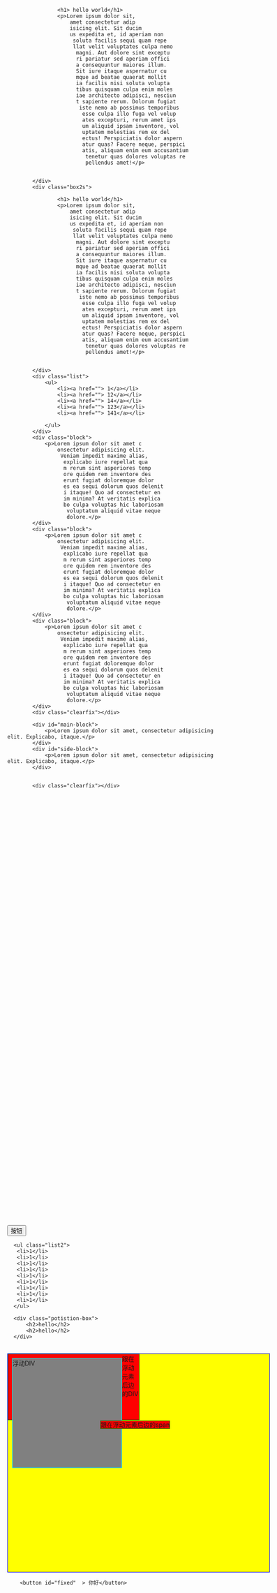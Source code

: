 <!DOCTYPE html>
<html>
<head>
<title>
    css测试
</title>

<link rel="stylesheet" href="css/style.css">

</head>

<body>
    <div class="container">
            <div class="box">

                    <h1> hello world</h1>
                    <p>Lorem ipsum dolor sit, 
                        amet consectetur adip
                        isicing elit. Sit ducim
                        us expedita et, id aperiam non
                         soluta facilis sequi quam repe
                         llat velit voluptates culpa nemo
                          magni. Aut dolore sint exceptu
                          ri pariatur sed aperiam offici
                          a consequuntur maiores illum. 
                          Sit iure itaque aspernatur cu
                          mque ad beatae quaerat mollit
                          ia facilis nisi soluta volupta
                          tibus quisquam culpa enim moles  
                          iae architecto adipisci, nesciun
                          t sapiente rerum. Dolorum fugiat
                           iste nemo ab possimus temporibus
                            esse culpa illo fuga vel volup
                            ates excepturi, rerum amet ips
                            um aliquid ipsam inventore, vol
                            uptatem molestias rem ex del
                            ectus! Perspiciatis dolor aspern
                            atur quas? Facere neque, perspici
                            atis, aliquam enim eum accusantium
                             tenetur quas dolores voluptas re
                             pellendus amet!</p>
                    
            
            </div>
            <div class="box2s">

                    <h1> hello world</h1>
                    <p>Lorem ipsum dolor sit, 
                        amet consectetur adip
                        isicing elit. Sit ducim
                        us expedita et, id aperiam non
                         soluta facilis sequi quam repe
                         llat velit voluptates culpa nemo
                          magni. Aut dolore sint exceptu
                          ri pariatur sed aperiam offici
                          a consequuntur maiores illum. 
                          Sit iure itaque aspernatur cu
                          mque ad beatae quaerat mollit
                          ia facilis nisi soluta volupta
                          tibus quisquam culpa enim moles  
                          iae architecto adipisci, nesciun
                          t sapiente rerum. Dolorum fugiat
                           iste nemo ab possimus temporibus
                            esse culpa illo fuga vel volup
                            ates excepturi, rerum amet ips
                            um aliquid ipsam inventore, vol
                            uptatem molestias rem ex del
                            ectus! Perspiciatis dolor aspern
                            atur quas? Facere neque, perspici
                            atis, aliquam enim eum accusantium
                             tenetur quas dolores voluptas re
                             pellendus amet!</p>
                    
            
            </div>
            <div class="list">
                <ul>
                    <li><a href=""> 1</a></li>
                    <li><a href=""> 12</a></li>
                    <li><a href=""> 14</a></li>
                    <li><a href=""> 123</a></li>
                    <li><a href=""> 141</a></li>
                   
                </ul>
            </div>
            <div class="block">
                <p>Lorem ipsum dolor sit amet c
                    onsectetur adipisicing elit.
                     Veniam impedit maxime alias,
                      explicabo iure repellat qua
                      m rerum sint asperiores temp
                      ore quidem rem inventore des
                      erunt fugiat doloremque dolor
                      es ea sequi dolorum quos delenit
                      i itaque! Quo ad consectetur en
                      im minima? At veritatis explica
                      bo culpa voluptas hic laboriosam
                       voluptatum aliquid vitae neque 
                       dolore.</p>
            </div>
            <div class="block">
                <p>Lorem ipsum dolor sit amet c
                    onsectetur adipisicing elit.
                     Veniam impedit maxime alias,
                      explicabo iure repellat qua
                      m rerum sint asperiores temp
                      ore quidem rem inventore des
                      erunt fugiat doloremque dolor
                      es ea sequi dolorum quos delenit
                      i itaque! Quo ad consectetur en
                      im minima? At veritatis explica
                      bo culpa voluptas hic laboriosam
                       voluptatum aliquid vitae neque 
                       dolore.</p>
            </div>
            <div class="block">
                <p>Lorem ipsum dolor sit amet c
                    onsectetur adipisicing elit.
                     Veniam impedit maxime alias,
                      explicabo iure repellat qua
                      m rerum sint asperiores temp
                      ore quidem rem inventore des
                      erunt fugiat doloremque dolor
                      es ea sequi dolorum quos delenit
                      i itaque! Quo ad consectetur en
                      im minima? At veritatis explica
                      bo culpa voluptas hic laboriosam
                       voluptatum aliquid vitae neque 
                       dolore.</p>
            </div>
            <div class="clearfix"></div>
         
            <div id="main-block">
                <p>Lorem ipsum dolor sit amet, consectetur adipisicing elit. Explicabo, itaque.</p>
            </div>
            <div id="side-block">
                <p>Lorem ipsum dolor sit amet, consectetur adipisicing elit. Explicabo, itaque.</p>
            </div>


            <div class="clearfix"></div>
<div style="margin-top: 1000px"></div>
            <div class="button">
                <button id="buttons"> 按钮</button>
            </div>
    </div>

      <ul class="list2">
       <li>1</li>
       <li>1</li>
       <li>1</li>
       <li>1</li>
       <li>1</li>
       <li>1</li>
       <li>1</li>
       <li>1</li>
       <li>1</li>
      </ul>

      <div class="potistion-box">
          <h2>hello</h2>
          <h2>hello</h2>
      </div>
    


<br>
<div style="width: 600px; height: 500px; border: solid 1px blue; background-color: yellow;"> 
        <div style="float: left; width: 250px; height: 250px; border: solid 1px Aqua; background-color: gray; 
        margin: 10px 0 0 10px;"> 
        浮动DIV</div>
        <div class="clearfix"></div> 
        <div style="background-color: red; border: solid 1px green; width: 300px; height: 150px;"> 
        跟在浮动元素后边的DIV</div> 
        <span style="background-color: red; border: solid 1px green; margin: 0 0 0 -50px;"> 
        跟在浮动元素后边的span</span> 
        </div> 


        <button id="fixed"  > 你好</button>
</body>



</html>
